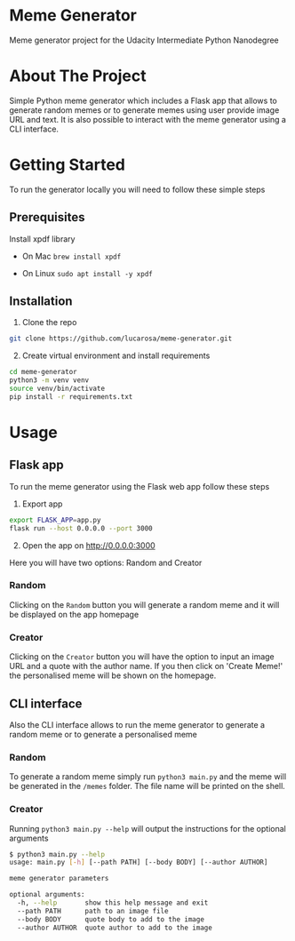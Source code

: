 # Meme Generator
Meme generator project for the Udacity Intermediate Python Nanodegree

# About The Project
Simple Python meme generator which includes a Flask app that allows to generate random memes or to generate memes using user provide image URL and text. It is also possible to interact with the meme generator using a CLI interface.

# Getting Started
To run the generator locally you will need to follow these simple steps

## Prerequisites
Install xpdf library

* On Mac
```brew install xpdf```

* On Linux
```sudo apt install -y xpdf```

## Installation
1. Clone the repo
```sh
git clone https://github.com/lucarosa/meme-generator.git
```

2. Create virtual environment and install requirements
```sh
cd meme-generator
python3 -m venv venv
source venv/bin/activate
pip install -r requirements.txt
```

# Usage

## Flask app
To run the meme generator using the Flask web app follow these steps

1. Export app 
```sh
export FLASK_APP=app.py
flask run --host 0.0.0.0 --port 3000
```

2. Open the app on http://0.0.0.0:3000

Here you will have two options: Random and Creator

### Random

Clicking on the `Random` button you will generate a random meme and it will be displayed on the app homepage

### Creator

Clicking on the `Creator` button you will have the option to input an image URL and a quote with the author name. If you then click on 'Create Meme!' the personalised meme will be shown on the homepage.

## CLI interface
Also the CLI interface allows to run the meme generator to generate a random meme or to generate a personalised meme

### Random
To generate a random meme simply run `python3 main.py` and the meme will be generated in the `/memes` folder. The file name will be printed on the shell. 

### Creator
Running `python3 main.py --help` will output the instructions for the optional arguments

```sh
$ python3 main.py --help
usage: main.py [-h] [--path PATH] [--body BODY] [--author AUTHOR]

meme generator parameters

optional arguments:
  -h, --help       show this help message and exit
  --path PATH      path to an image file
  --body BODY      quote body to add to the image
  --author AUTHOR  quote author to add to the image
```



